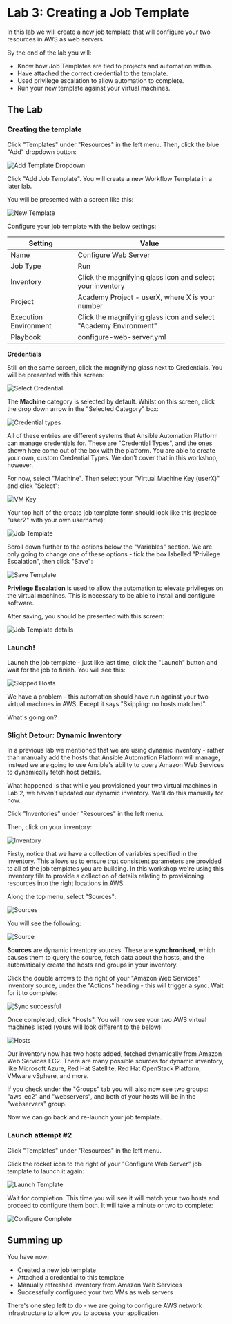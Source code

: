 # Lab 3: Creating a Job Template

In this lab we will create a new job template that will configure your two resources in AWS as web servers.

By the end of the lab you will:

* Know how Job Templates are tied to projects and automation within.
* Have attached the correct credential to the template.
* Used privilege escalation to allow automation to complete.
* Run your new template against your virtual machines.

## The Lab

### Creating the template

Click "Templates" under "Resources" in the left menu. Then, click the blue "Add" dropdown button:

![Add Template Dropdown](/student_guides/images/lab4_add_dropdown.png)

Click "Add Job Template". You will create a new Workflow Template in a later lab.

You will be presented with a screen like this:

![New Template](/student_guides/images/lab3_create_template_form.png)

Configure your job template with the below settings:

| Setting | Value |
| ------- | ----- |
| Name    | Configure Web Server |
| Job Type | Run |
| Inventory | Click the magnifying glass icon and select your inventory |
| Project  | Academy Project - userX, where X is your number |
| Execution Environment | Click the magnifying glass icon and select "Academy Environment" |
| Playbook | configure-web-server.yml |

**Credentials**

Still on the same screen, click the magnifying glass next to Credentials. You will be presented with this screen:

![Select Credential](/student_guides/images/lab3_select_credential.png)

The **Machine** category is selected by default. Whilst on this screen, click the drop down arrow in the "Selected Category" box:

![Credential types](/student_guides/images/lab3_credential_types.png)

All of these entries are different systems that Ansible Automation Platform can manage credentials for. These are "Credential Types", and the ones shown here
come out of the box with the platform. You are able to create your own, custom Credential Types. We don't cover that in this workshop, however.

For now, select "Machine". Then select your "Virtual Machine Key (userX)" and click "Select":

![VM Key](/student_guides/images/lab3_vm_key.png)

Your top half of the create job template form should look like this (replace "user2" with your own username):

![Job Template](/student_guides/images/lab3_half_complete_job_template.png)

Scroll down further to the options below the "Variables" section. We are only going to change one of these options - tick the box labelled "Privilege Escalation", then click "Save":

![Save Template](/student_guides/images/lab3_save.png)

**Privilege Escalation** is used to allow the automation to elevate privileges on the virtual machines. This is necessary to be able to install and configure 
software.

After saving, you should be presented with this screen:

![Job Template details](/student_guides/images/lab3_details.png)

### Launch!

Launch the job template - just like last time, click the "Launch" button and wait for the job to finish. You will see this:

![Skipped Hosts](/student_guides/images/lab3_skipped_hosts.png)

We have a problem - this automation should have run against your two virtual machines in AWS. Except it says "Skipping: no hosts matched".

What's going on?

### Slight Detour: Dynamic Inventory

In a previous lab we mentioned that we are using dynamic inventory - rather than manually add the hosts that Ansible Automation Platform will manage, instead 
we are going to use Ansible's ability to query Amazon Web Services to dynamically fetch host details.

What happened is that while you provisioned your two virtual machines in Lab 2, we haven't updated our dynamic inventory. We'll do this manually for now.

Click "Inventories" under "Resources" in the left menu.

Then, click on your inventory:

![Inventory](/student_guides/images/lab3_inventory.png)

Firsty, notice that we have a collection of variables specified in the inventory. This allows us to ensure that consistent parameters are provided to all
of the job templates you are building. In this workshop we're using this inventory file to provide a collection of details relating to provisioning resources 
into the right locations in AWS.

Along the top menu, select "Sources":

![Sources](/student_guides/images/lab3_sources_menu.png)

You will see the following:

![Source](/student_guides/images/lab3_sources.png)

**Sources** are dynamic inventory sources. These are **synchronised**, which causes them to query the source, fetch data about the hosts, and the automatically 
create the hosts and groups in your inventory.

Click the double arrows to the right of your "Amazon Web Services" inventory source, under the "Actions" heading - this will trigger a sync. Wait for it to complete:

![Sync successful](/student_guides/images/lab3_sync_successful.png)

Once completed, click "Hosts". You will now see your two AWS virtual machines listed (yours will look different to the below):

![Hosts](/student_guides/images/lab3_hosts.png)

Our inventory now has two hosts added, fetched dynamically from Amazon Web Services EC2. There are many possible sources for dynamic inventory, like Microsoft Azure, Red Hat Satellite, Red Hat OpenStack Platform, VMware vSphere, and more.

If you check under the "Groups" tab you will also now see two groups: "aws_ec2" and "webservers", and both of your hosts will be in the "webservers" group.

Now we can go back and re-launch your job template.

### Launch attempt #2

Click "Templates" under "Resources" in the left menu.

Click the rocket icon to the right of your "Configure Web Server" job template to launch it again:

![Launch Template](/student_guides/images/lab3_cws_launch.png)

Wait for completion. This time you will see it will match your two hosts and proceed to configure them both. It will take a minute or two to complete:

![Configure Complete](/student_guides/images/lab3_configure_complete.png)

## Summing up

You have now:

* Created a new job template
* Attached a credential to this template
* Manually refreshed inventory from Amazon Web Services
* Successfully configured your two VMs as web servers

There's one step left to do - we are going to configure AWS network infrastructure to allow you to access your application.


